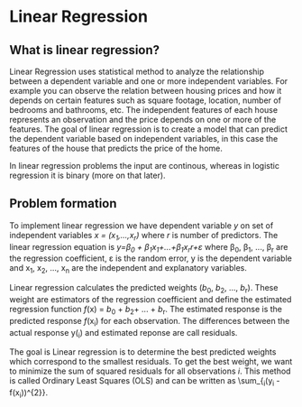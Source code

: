 # Linear Regression
## What is linear regression?
Linear Regression uses statistical method to analyze the relationship between a dependent variable and one or more independent variables. For example you can observe the relation between housing prices and how it depends on certain features such as square footage, location, number of bedrooms and bathrooms, etc. The independent features of each house represents an observation and the price depends on one or more of the features. The goal of linear regression is to create a model that can predict the dependent variable based on independent variables, in this case the features of the house that predicts the price of the home.

In linear regression problems the input are continous, whereas in logistic regression it is binary (more on that later).


## Problem formation
To implement linear regression we have dependent variable _y_ on set of independent variables _x = (x<sub>1</sub>,...,x<sub>r</sub>)_ where _r_ is number of predictors. The linear regression equation is  _y=&beta;<sub>0</sub> + &beta;<sub>1</sub>x<sub>1</sub>+...+&beta;<sub>1</sub>x<sub>r</sub>r+&epsilon;_ where &beta;<sub>0</sub>, &beta;<sub>1</sub>, ..., &beta;<sub>r</sub> are the regression coefficient, &epsilon; is the random error, y is the dependent variable and x<sub>1</sub>, x<sub>2</sub>, ..., x<sub>n</sub> are the independent and explanatory variables.

Linear regression calculates the predicted weights (_b_<sub>0</sub>, _b_<sub>2</sub>, ..., _b_<sub>r</sub>). These weight are estimators of the regression coefficient and define the estimated regression function _f_(x) = _b_<sub>0</sub> + _b_<sub>2</sub>+ ... + _b_<sub>r</sub>. The estimated response is the predicted response _f_(x<sub>i</sub>) for each observation. The differences between the actual response y(<sub>i</sub>) and estimated reponse are call residuals. 

The goal is Linear regression is to determine the best predicted weights which correspond to the smallest residuals. To get the best weight, we want to minimize the sum of squared residuals for all observations _i_. This method is called Ordinary Least Squares (OLS) and can be written as \sum_{<sub>i</sub>(y<sub>i</sub> - f(x<sub>i</sub>))^{2}}.


